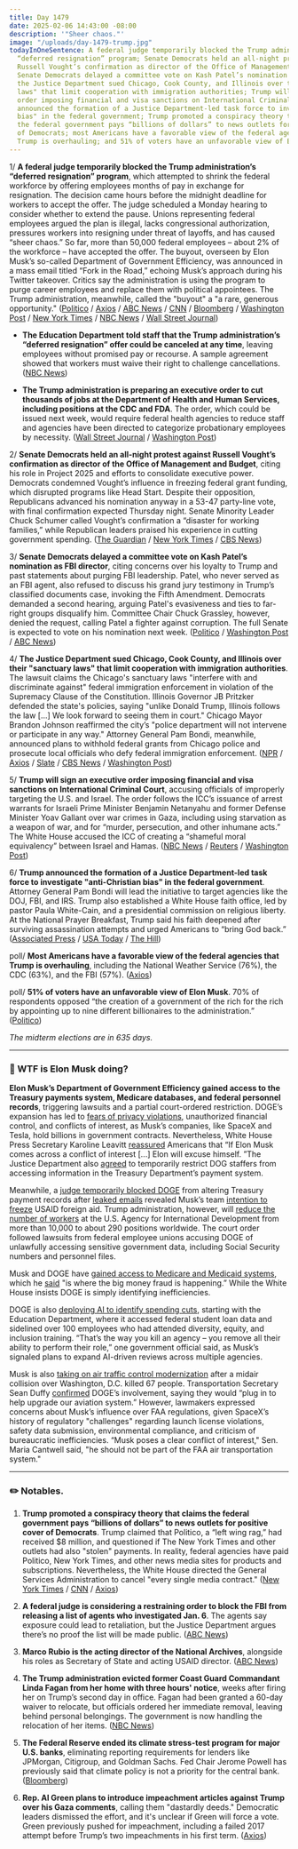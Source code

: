 ```yaml
---
title: Day 1479
date: 2025-02-06 14:43:00 -08:00
description: '"Sheer chaos."'
image: "/uploads/day-1479-trump.jpg"
todayInOneSentence: A federal judge temporarily blocked the Trump administration’s
  “deferred resignation” program; Senate Democrats held an all-night protest against
  Russell Vought’s confirmation as director of the Office of Management and Budget;
  Senate Democrats delayed a committee vote on Kash Patel’s nomination as FBI director;
  the Justice Department sued Chicago, Cook County, and Illinois over their "sanctuary
  laws" that limit cooperation with immigration authorities; Trump will sign an executive
  order imposing financial and visa sanctions on International Criminal Court; Trump
  announced the formation of a Justice Department-led task force to investigate "anti-Christian
  bias" in the federal government; Trump promoted a conspiracy theory that claims
  the federal government pays “billions of dollars” to news outlets for positive cover
  of Democrats; most Americans have a favorable view of the federal agencies that
  Trump is overhauling; and 51% of voters have an unfavorable view of Elon Musk.
---
```


1/ **A federal judge temporarily blocked the Trump administration’s “deferred resignation” program**, which attempted to shrink the federal workforce by offering employees months of pay in exchange for resignation. The decision came hours before the midnight deadline for workers to accept the offer. The judge scheduled a Monday hearing to consider whether to extend the pause. Unions representing federal employees argued the plan is illegal, lacks congressional authorization, pressures workers into resigning under threat of layoffs, and has caused “sheer chaos.” So far, more than 50,000 federal employees – about 2% of the workforce – have accepted the offer. The buyout, overseen by Elon Musk’s so-called Department of Government Efficiency, was announced in a mass email titled “Fork in the Road,” echoing Musk’s approach during his Twitter takeover. Critics say the administration is using the program to purge career employees and replace them with political appointees. The Trump administration, meanwhile, called the "buyout" a "a rare, generous opportunity." ([Politico](https://www.politico.com/news/2025/02/06/trump-feds-exit-plan-block-00202883) / [Axios](https://www.axios.com/2025/02/06/trump-buyout-federal-workers-postponed) / [ABC News](https://abcnews.go.com/US/judge-request-block-trumps-federal-government-employee-buyout/story?id=118535508) / [CNN](https://www.cnn.com/2025/02/06/politics/federal-worker-resignation-deadline-trump/index.html) / [Bloomberg](https://www.bloomberg.com/news/articles/2025-02-06/judge-halts-trump-musk-federal-worker-buyout-until-feb-10) / [Washington Post](https://www.washingtonpost.com/dc-md-va/2025/02/06/deferred-resignationan-program-deadline/) / [New York Times](https://www.nytimes.com/live/2025/02/06/us/president-trump-news/judge-suspends-deadline-for-federal-workers-to-apply-for-delayed-resignation-program?smid=url-share) / [NBC News](https://www.nbcnews.com/politics/donald-trump/live-blog/trump-national-prayer-breakfast-live-updates-rcna190379) / [Wall Street Journal](https://www.wsj.com/politics/policy/judge-pauses-deadline-for-federal-worker-buyout-offer-fcc6491c))

* **The Education Department told staff that the Trump administration’s “deferred resignation” offer could be canceled at any time**, leaving employees without promised pay or recourse. A sample agreement showed that workers must waive their right to challenge cancellations. ([NBC News](https://www.nbcnews.com/news/us-news/buyout-trump-offer-workforce-resignation-musk-doge-opm-education-rcna190881))

* **The Trump administration is preparing an executive order to cut thousands of jobs at the Department of Health and Human Services, including positions at the CDC and FDA**. The order, which could be issued next week, would require federal health agencies to reduce staff and agencies have been directed to categorize probationary employees by necessity. ([Wall Street Journal](https://www.wsj.com/health/healthcare/white-house-preparing-order-to-cut-thousands-of-federal-health-workers-bd1e0b7f) / [Washington Post](https://www.washingtonpost.com/politics/2025/02/06/health-agencies-rank-probationary-employees/))

2/ **Senate Democrats held an all-night protest against Russell Vought’s confirmation as director of the Office of Management and Budget**, citing his role in Project 2025 and efforts to consolidate executive power. Democrats condemned Vought’s influence in freezing federal grant funding, which disrupted programs like Head Start. Despite their opposition, Republicans advanced his nomination anyway in a 53-47 party-line vote, with final confirmation expected Thursday night. Senate Minority Leader Chuck Schumer called Vought’s confirmation a “disaster for working families,” while Republican leaders praised his experience in cutting government spending. ([The Guardian](https://www.theguardian.com/us-news/2025/feb/06/russell-vought-democrats-protest-trump) / [New York Times](https://www.nytimes.com/2025/02/06/us/politics/trump-senate-democrats-russell-vought.html) / [CBS News](https://www.cbsnews.com/news/russ-vought-senate-confirmation-vote-office-of-management-and-budget/))

3/ **Senate Democrats delayed a committee vote on Kash Patel’s nomination as FBI director**, citing concerns over his loyalty to Trump and past statements about purging FBI leadership. Patel, who never served as an FBI agent, also refused to discuss his grand jury testimony in Trump’s classified documents case, invoking the Fifth Amendment. Democrats demanded a second hearing, arguing Patel's evasiveness and ties to far-right groups disqualify him. Committee Chair Chuck Grassley, however, denied the request, calling Patel a fighter against corruption. The full Senate is expected to vote on his nomination next week. ([Politico](https://www.politico.com/live-updates/2025/02/06/congress/kash-patel-fbi-confirmation-00202842) / [Washington Post](https://www.washingtonpost.com/politics/2025/02/06/trump-presidency-news/#link-7QV6JSZG6BCEXKVM4POQPWCPZE) / [ABC News](https://abcnews.go.com/Politics/committee-vote-kash-patels-nomination-fbi-director-delayed/story?id=118527085))

4/ **The Justice Department sued Chicago, Cook County, and Illinois over their "sanctuary laws" that limit cooperation with immigration authorities**. The lawsuit claims the Chicago's sanctuary laws "interfere with and discriminate against" federal immigration enforcement in violation of the Supremacy Clause of the Constitution. Illinois Governor JB Pritzker defended the state's policies, saying "unlike Donald Trump, Illinois follows the law \[...\] We look forward to seeing them in court." Chicago Mayor Brandon Johnson reaffirmed the city’s "police department will not intervene or participate in any way."  Attorney General Pam Bondi, meanwhile, announced plans to withhold federal grants from Chicago police and prosecute local officials who defy federal immigration enforcement. ([NPR](https://www.npr.org/2025/02/06/nx-s1-5288871/justice-department-sues-chicago-and-illinois-over-sanctuary-laws) / [Axios](https://www.axios.com/2025/02/06/trump-illinois-chicago-immigration-lawsuit) / [Slate](https://slate.com/news-and-politics/2025/02/pam-bondi-trump-doj-memo-prosecute-dei-companies.html) / [CBS News](https://www.cbsnews.com/news/attorney-general-pam-bondi-review-trump-prosecutions-sanctuary-cities/) / [Washington Post](https://www.washingtonpost.com/national-security/2025/02/06/justice-dept-chicago-illinois-lawsuit/))

5/ **Trump will sign an executive order imposing financial and visa sanctions on International Criminal Court**, accusing officials of improperly targeting the U.S. and Israel. The order follows the ICC’s issuance of arrest warrants for Israeli Prime Minister Benjamin Netanyahu and former Defense Minister Yoav Gallant over war crimes in Gaza, including using starvation as a weapon of war, and for “murder, persecution, and other inhumane acts.” The White House accused the ICC of creating a “shameful moral equivalency” between Israel and Hamas. ([NBC News](https://www.nbcnews.com/politics/donald-trump/trump-executive-order-sanctioning-international-criminal-court-rcna191018) / [Reuters](https://www.reuters.com/world/trump-impose-sanctions-international-criminal-court-2025-02-06/) / [Washington Post](https://www.washingtonpost.com/politics/2025/02/06/trump-presidency-news/#link-BFEJDGFT6BCM5PB7E4GN3KBZGY))

6/ **Trump announced the formation of a Justice Department-led task force to investigate "anti-Christian bias" in the federal government**. Attorney General Pam Bondi will lead the initiative to target agencies like the DOJ, FBI, and IRS. Trump also established a White House faith office, led by pastor Paula White-Cain, and a presidential commission on religious liberty. At the National Prayer Breakfast, Trump said his faith deepened after surviving assassination attempts and urged Americans to “bring God back.” ([Associated Press](https://apnews.com/article/trump-national-prayer-breakfast-30ff6f55a2e3c7b8643a15e7b158537d) / [USA Today](https://www.usatoday.com/story/news/politics/2025/02/06/trump-task-force-christian-religious/78286967007/) / [The Hill](https://thehill.com/homenews/administration/5130103-trump-national-prayer-breakfast-religious-discrimination-task-force-anti-christian-bias/))

poll/ **Most Americans have a favorable view of the federal agencies that Trump is overhauling**, including the National Weather Service (76%), the CDC (63%), and the FBI (57%). ([Axios](https://www.axios.com/2025/02/06/trump-doge-federal-workforce-government-agency-poll))

poll/ **51% of voters have an unfavorable view of Elon Musk**. 70% of respondents opposed “the creation of a government of the rich for the rich by appointing up to nine different billionaires to the administration.” ([Politico](https://www.politico.com/news/2025/02/06/democrats-elon-musk-donald-trump-00202833))

*The midterm elections are in 635 days.*

---

### 🧐 WTF is Elon Musk doing?

**Elon Musk’s Department of Government Efficiency gained access to the Treasury payments system, Medicare databases, and federal personnel records**, triggering lawsuits and a partial court-ordered restriction. DOGE’s expansion has led to [fears of privacy violations](https://www.washingtonpost.com/national-security/2025/02/06/elon-musk-doge-access-personnel-data-opm-security/), unauthorized financial control, and conflicts of interest, as Musk’s companies, like SpaceX and Tesla, hold billions in government contracts. Nevertheless, White House Press Secretary Karoline Leavitt [reassured](https://www.bloomberg.com/news/articles/2025-02-05/white-house-says-musk-will-police-his-own-conflicts-of-interest) Americans that “If Elon Musk comes across a conflict of interest \[...\] Elon will excuse himself. ”The Justice Department also [agreed](https://www.nbcnews.com/politics/politics-news/trump-administration-agrees-restrict-doge-access-treasury-department-p-rcna190898) to temporarily restrict DOG staffers from accessing information in the Treasury Department’s payment system.

Meanwhile, a [judge temporarily blocked DOGE](https://www.bloomberg.com/news/articles/2025-02-06/treasury-access-by-musk-s-doge-partly-limited-by-judge-for-now) from altering Treasury payment records after [leaked emails](https://www.cnn.com/2025/02/06/politics/elon-musk-treasury-department-payment-system/index.html) revealed Musk’s team [intention to freeze](https://www.nytimes.com/2025/02/06/us/politics/trump-musk-usaid.html) USAID foreign aid. Trump administration, however, will [reduce the number of workers](https://www.nytimes.com/live/2025/02/06/us/president-trump-news#usaid-job-cuts) at the U.S. Agency for International Development from more than 10,000 to about 290 positions worldwide. The court order followed lawsuits from federal employee unions accusing DOGE of unlawfully accessing sensitive government data, including Social Security numbers and personnel files.

Musk and DOGE have [gained access to Medicare and Medicaid systems](https://www.reuters.com/world/us/doge-aides-search-medicare-agency-payment-systems-fraud-wsj-reports-2025-02-05/), which he [said](https://www.axios.com/2025/02/06/elon-musk-doge-health-data-cms) "is where the big money fraud is happening.” While the White House insists DOGE is simply identifying inefficiencies.

DOGE is also [deploying AI to identify spending cuts](https://www.washingtonpost.com/nation/2025/02/06/elon-musk-doge-ai-department-education/), starting with the Education Department, where it accessed federal student loan data and sidelined over 100 employees who had attended diversity, equity, and inclusion training. “That’s the way you kill an agency – you remove all their ability to perform their role,” one government official said, as Musk’s signaled plans to expand AI-driven reviews across multiple agencies.

Musk is also [taking on air traffic control modernization](https://gizmodo.com/elon-musk-says-doge-will-make-rapid-safety-upgrades-on-air-traffic-control-2000560019) after a midair collision over Washington, D.C. killed 67 people. Transportation Secretary Sean Duffy [confirmed](https://www.politico.com/news/2025/02/06/trump-air-traffic-system-00202831) DOGE’s involvement, saying they would “plug in to help upgrade our aviation system.” However, lawmakers expressed concerns about Musk’s influence over FAA regulations, given SpaceX’s history of regulatory "challenges" regarding launch license violations, safety data submission, environmental compliance, and criticism of bureaucratic inefficiencies. “Musk poses a clear conflict of interest," Sen. Maria Cantwell said, "he should not be part of the FAA air transportation system."

---

### ✏️ Notables.

1. **Trump promoted a conspiracy theory that claims the federal government pays “billions of dollars” to news outlets for positive cover of Democrats**. Trump claimed that Politico, a “left wing rag,” had received $8 million, and questioned if The New York Times and other outlets had also "stolen" payments. In reality, federal agencies have paid Politico, New York Times, and other news media sites for products and subscriptions. Nevertheless, the White House directed the General Services Administration to cancel "every single media contract." ([New York Times](https://www.nytimes.com/2025/02/06/business/trump-politico-usaid-spending-conspiracy.html) / [CNN](https://www.cnn.com/2025/02/05/media/politico-usaid-subscription-government/index.html) / [Axios](https://www.axios.com/2025/02/06/trump-politico-subscriptions-doge-elon-musk))

2. **A federal judge is considering a restraining order to block the FBI from releasing a list of agents who investigated Jan. 6**. The agents say exposure could lead to retaliation, but the Justice Department argues there’s no proof the list will be made public. ([ABC News](https://abcnews.go.com/US/judge-blocking-fbi-assembling-list-agents-investigated-jan/story?id=118530525))

3. **Marco Rubio is the acting director of the National Archives**, alongside his roles as Secretary of State and acting USAID director. ([ABC News](https://abcnews.go.com/Politics/live-updates/trump-second-term-live-updates/?id=118389757&entryId=118517407))

4. **The Trump administration evicted former Coast Guard Commandant Linda Fagan from her home with three hours' notice**, weeks after firing her on Trump’s second day in office. Fagan had been granted a 60-day waiver to relocate, but officials ordered her immediate removal, leaving behind personal belongings. The government is now handling the relocation of her items. ([NBC News](https://www.nbcnews.com/politics/donald-trump/trump-administration-evicts-former-coast-guard-linda-fagan-3-hours-rcna190820))

5. **The Federal Reserve ended its climate stress-test program for major U.S. banks**, eliminating reporting requirements for lenders like JPMorgan, Citigroup, and Goldman Sachs. Fed Chair Jerome Powell has previously said that climate policy is not a priority for the central bank. ([Bloomberg](https://www.bloomberg.com/news/articles/2025-02-06/fed-tells-banks-they-won-t-need-to-do-climate-stress-tests))

6. **Rep. Al Green plans to introduce impeachment articles against Trump over his Gaza comments**, calling them "dastardly deeds." Democratic leaders dismissed the effort, and it's unclear if Green will force a vote. Green previously pushed for impeachment, including a failed 2017 attempt before Trump’s two impeachments in his first term. ([Axios](https://www.axios.com/2025/02/05/donald-trump-house-democrat-impeachment-articles))